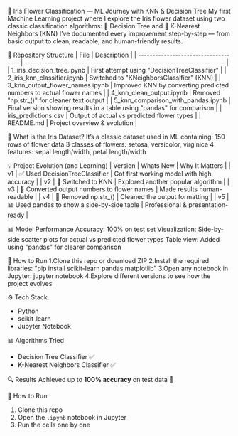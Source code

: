 🌸 Iris Flower Classification — ML Journey with KNN & Decision Tree
My first Machine Learning project where I explore the Iris flower dataset using two classic classification algorithms:
🔹 Decision Tree and
🔹 K-Nearest Neighbors (KNN)
I’ve documented every improvement step-by-step — from basic output to clean, readable, and human-friendly results.

📁 Repository Structure
| File                                 | Description                                                            |
| ------------------------------------ | ---------------------------------------------------------------------- |
| 1_iris_decision_tree.ipynb           | First attempt using "DecisionTreeClassifier"                           |
| 2_iris_knn_classifier.ipynb          | Switched to "KNeighborsClassifier" (KNN)                               |
| 3_knn_output_flower_names.ipynb      | Improved KNN by converting predicted numbers to actual flower names    |
| 4_knn_clean_output.ipynb             | Removed "np.str_()" for cleaner text output                            |
| 5_knn_comparison_with_pandas.ipynb   | Final version showing results in a table using "pandas" for comparison |
| iris_predictions.csv                 | Output of actual vs predicted flower types                             |
| README.md                            | Project overview & evolution                                           |

🧠 What is the Iris Dataset?
It’s a classic dataset used in ML containing:
150 rows of flower data
3 classes of flowers: setosa, versicolor, virginica
4 features: sepal length/width, petal length/width

💡 Project Evolution (and Learning)
| Version | Whats New                                      | Why It Matters                             |
| v1      | ✅ Used DecisionTreeClassifier                | Got first working model with high accuracy |
| v2      | 🔄 Switched to KNN                            | Explored another popular algorithm         |
| v3      | 📝 Converted output numbers to flower names   | Made results human-readable                |
| v4      | 🧹 Removed np.str_()                          | Cleaned the output formatting              |
| v5      | 📊 Used pandas to show a side-by-side table   | Professional & presentation-ready          |

📊 Model Performance
Accuracy: 100% on test set
Visualization: Side-by-side scatter plots for actual vs predicted flower types
Table view: Added using "pandas" for clearer comparison

🔧 How to Run
1.Clone this repo or download ZIP
2.Install the required libraries:
"pip install scikit-learn pandas matplotlib"
3.Open any notebook in Jupyter:
jupyter notebook
4.Explore different versions to see how the project evolves


⚙️ Tech Stack
- Python
- scikit-learn
- Jupyter Notebook

📊 Algorithms Tried
- Decision Tree Classifier ✅
- K-Nearest Neighbors Classifier ✅

🔍 Results
Achieved up to **100% accuracy** on test data 🎯

📝 How to Run
1. Clone this repo
2. Open the `.ipynb` notebook in Jupyter
3. Run the cells one by one
